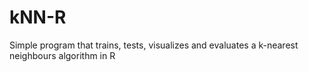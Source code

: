 # kNN-R
Simple program that trains, tests, visualizes and evaluates a k-nearest neighbours algorithm in R
